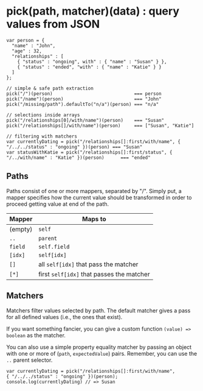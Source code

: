 
# pick(path, matcher)(data) : query values from JSON

    var person = {
      "name" : "John",
      "age" : 32,
      "relationships" : [
        { "status" : "ongoing", with" : { "name" : "Susan" } },
        { "status" : "ended", "with" : { "name" : "Katie" } }
      ]
    };
    
    // simple & safe path extraction
    pick("/")(person)                              === person
    pick("/name")(person)                          === "John"
    pick("/missing/path").defaultTo("n/a")(person) === "n/a"
    
    // selections inside arrays
    pick("/relationships[0]/with/name")(person)    === "Susan"  
    pick("/relationships[]/with/name")(person)     === ["Susan", "Katie"]
    
    // filtering with matchers
    var currentlyDating = pick("/relationships[]:first/with/name", { "/../../status" : "ongoing" })(person) === "Susan"
    var statusWithKatie = pick("/relationships[]:first/status", { "/../with/name" : "Katie" })(person)      === "ended"   
 

## Paths

Paths consist of one or more mappers, separated by "/". Simply put, a mapper specifies how the current value should be transformed in order to proceed getting value at end of the path.

| Mapper       | Maps to                                                |
| ------------ | ------------------------------------------------------ |
| (empty)      | `self`                                                 |
| `..`         | `parent`                                               |
| `field`      | `self.field`                                           |
| `[idx]`      | `self[idx]`                                            | 
| `[]`         | all `self[idx]` that pass the matcher                  |
| `[*]`        | first `self[idx]` that passes the matcher              | 

## Matchers

Matchers filter values selected by path. The default matcher gives a pass for all defined values (i.e., the ones that exist).

If you want something fancier, you can give a custom function `(value) => boolean` as the matcher.

You can also use a simple property equality matcher by passing an object with one or more of (`path`, `expectedValue`) pairs. Remember, you can use the `..` parent selector.
	
    var currentlyDating = pick("/relationships[]:first/with/name", { "/../../status" : "ongoing" })(person);
    console.log(currentlyDating) // => Susan
